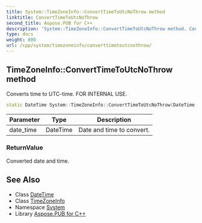 ```yaml
---
title: System::TimeZoneInfo::ConvertTimeToUtcNoThrow method
linktitle: ConvertTimeToUtcNoThrow
second_title: Aspose.PUB for C++
description: 'System::TimeZoneInfo::ConvertTimeToUtcNoThrow method. Converts time to UTC-time. FOR INTERNAL USE in C++.'
type: docs
weight: 800
url: /cpp/system/timezoneinfo/converttimetoutcnothrow/
---
```

## TimeZoneInfo::ConvertTimeToUtcNoThrow method


Converts time to UTC-time. FOR INTERNAL USE.

```cpp
static DateTime System::TimeZoneInfo::ConvertTimeToUtcNoThrow(DateTime date_time)
```


| Parameter | Type | Description |
| --- | --- | --- |
| date_time | DateTime | Date and time to convert. |

### ReturnValue

Converted date and time.

## See Also

* Class [DateTime](../../datetime/)
* Class [TimeZoneInfo](../)
* Namespace [System](../../)
* Library [Aspose.PUB for C++](../../../)

